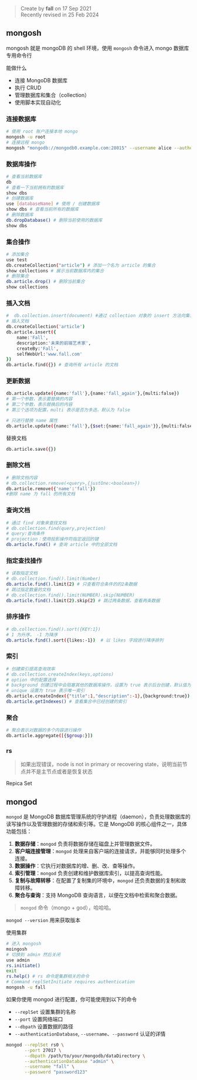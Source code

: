 > Create by **fall** on 17 Sep 2021<br/>
> Recently revised in 25 Feb 2024

## mongosh

mongosh 就是 mongoDB 的 shell 环境，使用 `mongosh` 命令进入 mongo 数据库专用命令行

能做什么

- 连接 MongoDB 数据库
- 执行 CRUD
- 管理数据库和集合（collection）
- 使用脚本实现自动化

### 连接数据库

```bash
# 使用 root 账户连接本地 mongo
mongosh -u root
# 连接远程 mongo
mongosh "mongodb://mongodb0.example.com:28015" --username alice --authenticationDatabase admin
```

### 数据库操作

```bash
# 查看当前数据库
db
# 查看一下当前拥有的数据库
show dbs
# 创建数据库
use [databaseName] # 使用 / 创建数据库
show dbs # 查看当前所有的数据库
# 删除数据库
db.dropDatabase() # 删除当前使用的数据库
show dbs
```

### 集合操作

```bash
# 添加集合
use test
db.createCollection("article") # 添加一个名为 article 的集合
show collections # 展示当前数据库内的集合
# 删除集合
db.article.drop() # 删除当前集合
show collections
```

### 插入文档

```bash
#  db.collection.insert(document) #通过 collection 对象的 insert 方法向集合中插入文档
# 插入文档
db.createCollection('article')
db.article.insert({
	name:'Fall',
	description:'未来的前端艺术家',
	createBy:'Fall',
	selfWebUrl:'www.fall.com'
})
db.article.find({}) # 查询所有 article 的文档
```

### 更新数据

```bash
db.article.update({name:'fall'},{name:'fall_again'},{multi:false}) 
# 第一个参数，表示要替换的内容
# 第二个参数，表示替换后的内容
# 第三个选项为配置，multi 表示是否为多选，默认为 false

# 只进行替换 name 属性
db.article.update({name:'fall'},{$set:{name:'fall_again'}},{multi:false})
```

替换文档

```bash
db.article.save({})
```

### 删除文档

```bash
# 删除文档内容
# db.collection.remove(<query>,{justOne:<boolean>})
db.article.remove({'name':'fall'})
#删除 name 为 fall 的所有文档
```

### 查询文档

```bash
# 通过 find 对象来查找文档
# db.collection.find(query,projection)
# query:查询条件
# projection：使用投影操作符指定返回的键
db.article.find() # 查询 article 中的全部文档
```

### 指定查找操作

```bash
# 读取指定文档
# db.collection.find().limit(Number)
db.article.find().limit(2) # 只查看符合条件的的2条数据
# 跳过指定数量的文档
# db.collection.find().limit(NUMBER).skip(NUMBER)
db.article.find().limit(2).skip(2) # 跳过两条数据，查看两条数据
```

### 排序操作

```bash
# db.collection.find().sort({KEY:1})
# 1 为升序， -1 为降序
db.article.find().sort({likes:-1})  # 以 likes 字段进行降序排列
```

### 索引

```bash
# 创建索引提高查询效率
# db.collection.createIndex(keys,options)
# option 中的配置选择
# background 创建过程中会阻塞其他的数据库操作，设置为 true 表示后台创建，默认值为 false
# unique 设置为 true 表示唯一索引
db.article.createIndex({"title":1,"description":-1},{background:true})
db.article.getIndexes() # 查看集合中已经创建的索引
```

### 聚合

```bash
# 聚合表示对数据的多个内容进行操作
db.article.aggregate([{$group:}])
```

### rs

> 如果出现错误，node is not in primary or recovering state，说明当前节点并不是主节点或者是恢复状态

Repica Set

## mongod

`mongod` 是 MongoDB 数据库管理系统的守护进程（daemon），负责处理数据库的读写操作以及管理数据的存储和索引等。它是 MongoDB 的核心组件之一，具体功能包括：

1. **数据存储**：`mongod` 负责将数据存储在磁盘上并管理数据文件。
2. **客户端连接管理**：`mongod` 处理来自客户端的连接请求，并能够同时处理多个连接。
3. **数据操作**：它执行对数据库的增、删、改、查等操作。
4. **索引管理**：`mongod` 负责创建和维护数据库索引，以提高查询性能。
5. **复制与故障转移**：在配置了复制集的环境中，`mongod` 还负责数据的复制和故障转移。
6. **聚合与查询**：支持 MongoDB 查询语言，以便在文档中检索和聚合数据。

> `mongod` 命令（mongo + god），哈哈哈。

`mongod --version` 用来获取版本

使用集群

```bash
# 进入 mongosh
moingosh
# 切换到 admin 然后关闭
use admin
rs.initiate()
exit
rs.help() # rs 命令是集群相关的命令
# Command replSetInitiate requires authentication
mongosh -u fall
```

如果你使用 mongod 进行配置，你可能使用到以下的命令

- `--replSet` 设置集群的名称
- `--port` 设置网络端口
- `--dbpath` 设置数据的路径
- `--authenticationDatabase`, `--username`、`--password` 认证的详情

```bash
mongod --replSet rs0 \
       --port 27017 \
       --dbpath /path/to/your/mongodb/dataDirectory \
       --authenticationDatabase "admin" \
       --username "fall" \
       --password "password123"
```
